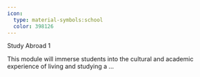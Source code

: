 ```yaml
---
icon:
  type: material-symbols:school
  color: 398126
---
```


Study Abroad 1

This module will immerse students into the cultural and academic experience of living and studying a ... 
